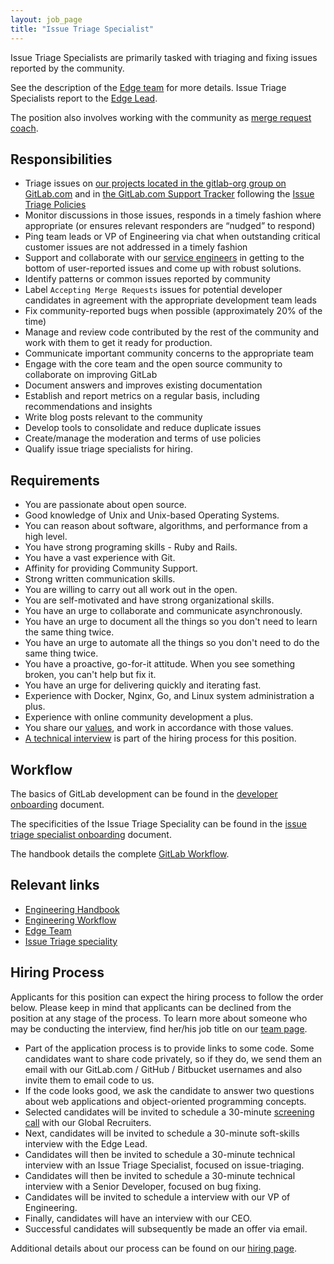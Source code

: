 ```yaml
---
layout: job_page
title: "Issue Triage Specialist"
---
```


Issue Triage Specialists are primarily tasked with triaging and fixing issues
reported by the community.

See the description of the [Edge team](/handbook/edge) for more details. Issue
Triage Specialists report to the [Edge Lead](/jobs/edge-lead/).

The position also involves working with the community as
[merge request coach](/jobs/merge-request-coach).

## Responsibilities

* Triage issues on [our projects located in the gitlab-org group on GitLab.com](https://gitlab.com/gitlab-org/)
  and in [the GitLab.com Support Tracker](https://gitlab.com/gitlab-com/support-forum/issues/)
  following the [Issue Triage Policies](/handbook/engineering/issues/issue-triage-policies)
* Monitor discussions in those issues, responds in a timely fashion where
  appropriate (or ensures relevant responders are “nudged” to respond)
* Ping team leads or VP of Engineering via chat when outstanding critical
  customer issues are not addressed in a timely fashion
* Support and collaborate with our [service engineers](/jobs/service-engineer)
  in getting to the bottom of user-reported issues and come up with robust solutions.
* Identify patterns or common issues reported by community
* Label `Accepting Merge Requests` issues for potential developer candidates in
  agreement with the appropriate development team leads
* Fix community-reported bugs when possible (approximately 20% of the time)
* Manage and review code contributed by the rest of the community and work with
  them to get it ready for production.
* Communicate important community concerns to the appropriate team
* Engage with the core team and the open source community to collaborate on
  improving GitLab
* Document answers and improves existing documentation
* Establish and report metrics on a regular basis, including recommendations and
  insights
* Write blog posts relevant to the community
* Develop tools to consolidate and reduce duplicate issues
* Create/manage the moderation and terms of use policies
* Qualify issue triage specialists for hiring.

## Requirements

* You are passionate about open source.
* Good knowledge of Unix and Unix-based Operating Systems.
* You can reason about software, algorithms, and performance from a high level.
* You have strong programing skills - Ruby and Rails.
* You have a vast experience with Git.
* Affinity for providing Community Support.
* Strong written communication skills.
* You are willing to carry out all work out in the open.
* You are self-motivated and have strong organizational skills.
* You have an urge to collaborate and communicate asynchronously.
* You have an urge to document all the things so you don't need to learn the same
  thing twice.
* You have an urge to automate all the things so you don't need to do the same thing
  twice.
* You have a proactive, go-for-it attitude. When you see something broken, you can't
  help but fix it.
* You have an urge for delivering quickly and iterating fast.
* Experience with Docker, Nginx, Go, and Linux system administration a plus.
* Experience with online community development a plus.
* You share our [values](/handbook/#values), and work in accordance with those
  values.
* [A technical interview](/jobs/#technical-interview) is part of the hiring
  process for this position.

## Workflow

The basics of GitLab development can be found in the
[developer onboarding](/handbook/developer-onboarding/#basics-of-gitlab-development)
document.

The specificities of the Issue Triage Speciality can be found in the
[issue triage specialist onboarding] document.

The handbook details the complete [GitLab Workflow](/handbook/#gitlab-workflow).

[issue triage specialist onboarding]: /handbook/edge/issue-triage/onboarding/

## Relevant links

- [Engineering Handbook](/handbook/engineering)
- [Engineering Workflow](/handbook/engineering/workflow)
- [Edge Team](/handbook/edge)
- [Issue Triage speciality](/handbook/edge/issue-triage)

## Hiring Process

Applicants for this position can expect the hiring process to follow the order
below. Please keep in mind that applicants can be declined from the position at
any stage of the process. To learn more about someone who may be conducting the
interview, find her/his job title on our [team page](/team).

* Part of the application process is to provide links to some code. Some
  candidates want to share code privately, so if they do, we send them an email
  with our GitLab.com / GitHub / Bitbucket usernames and also invite them to
  email code to us.
* If the code looks good, we ask the candidate to answer two questions about web
  applications and object-oriented programming concepts.
* Selected candidates will be invited to schedule a 30-minute
  [screening call](/handbook/hiring/#screening-call) with our Global Recruiters.
* Next, candidates will be invited to schedule a 30-minute soft-skills
  interview with the Edge Lead.
* Candidates will then be invited to schedule a 30-minute technical interview
  with an Issue Triage Specialist, focused on issue-triaging.
* Candidates will then be invited to schedule a 30-minute technical interview
  with a Senior Developer, focused on bug fixing.
* Candidates will be invited to schedule a interview with our VP of Engineering.
* Finally, candidates will have an interview with our CEO.
* Successful candidates will subsequently be made an offer via email.

Additional details about our process can be found on our [hiring page](/handbook/hiring).
